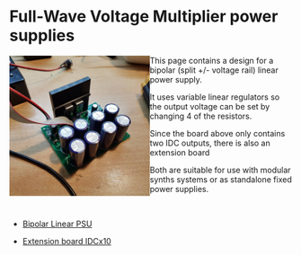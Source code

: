 # Full-Wave Voltage Multiplier power supplies

<img src="AdjustablePSU/doc/AdjustablePSU_Assembled.jpg" align="left" height="250" width="250" >


This page contains a design for a bipolar (split +/- voltage rail) linear power supply. 


It uses variable linear regulators so the output voltage can be set by changing 4 of the resistors.


Since the board above only contains two IDC outputs, there is also an extension board


Both are suitable for use with modular synths systems or as standalone fixed power supplies.

<BR>

- [Bipolar Linear PSU](Var2IDC.md)

- [Extension board IDCx10](Ext10IDC.md)

